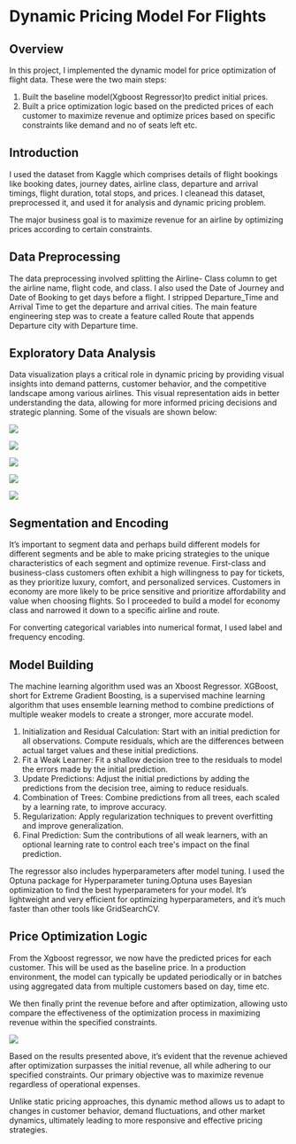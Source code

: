 # Dynamic Pricing Model For Flights
## Overview 
In this project, I implemented the dynamic model for price optimization of flight data. These were the two main steps:
1) Built the baseline model(Xgboost Regressor)to predict initial prices.
2) Built a price optimization logic based on the predicted prices of each customer to maximize revenue and optimize prices based on specific constraints like demand and no of seats left etc.

## Introduction  
I used the dataset from Kaggle which comprises details of flight bookings like booking dates, journey dates, airline class, departure and arrival timings, flight duration, total stops, and prices. I cleanead this dataset, preprocessed it, and used it for analysis and dynamic pricing problem.

The major business goal is to maximize revenue for an airline by optimizing prices according to certain constraints.

## Data Preprocessing 
The data preprocessing involved splitting the Airline- Class column to get the airline name, flight code, and class. I also used the Date of Journey and Date of Booking to get days before a flight. I stripped Departure_Time and Arrival Time to get the departure and arrival cities. The main feature engineering step was to create a feature called Route that appends Departure city with Departure time.

## Exploratory Data Analysis
Data visualization plays a critical role in dynamic pricing by providing visual insights into demand patterns, customer behavior, and the competitive landscape among various airlines. This visual representation aids in better understanding the data, allowing for more informed pricing decisions and strategic planning.
Some of the visuals are shown below:

![](/images/visual.png)

![](/images/visual2.png)

![](/images/visual3.png)

![](/images/visual4.png)

![](/images/visual5.png)

## Segmentation and Encoding 
It’s important to segment data and perhaps build different models for different segments and be able to make pricing strategies to the unique characteristics of each segment and optimize revenue. First-class and business-class customers often exhibit a high willingness to pay for tickets, as they prioritize luxury, comfort, and personalized services. Customers in economy are more likely to be price sensitive and prioritize affordability and value when choosing flights. So I proceeded to build a model for economy class and narrowed it down to a specific airline and route.

For converting categorical variables into numerical format, I used label and frequency encoding.

## Model Building 
The machine learning algorithm used was an Xboost Regressor. XGBoost, short for Extreme Gradient Boosting, is a supervised machine learning algorithm that uses ensemble learning method to combine predictions of multiple weaker models to create a stronger, more accurate model.
1) Initialization and Residual Calculation: Start with an initial prediction for all observations. Compute residuals, which are the differences between actual target values and these initial predictions.
2) Fit a Weak Learner: Fit a shallow decision tree to the residuals to model the errors made by the initial prediction.
3) Update Predictions: Adjust the initial predictions by adding the predictions from the decision tree, aiming to reduce residuals.
4) Combination of Trees: Combine predictions from all trees, each scaled by a learning rate, to improve accuracy.
5) Regularization: Apply regularization techniques to prevent overfitting and improve generalization.
6) Final Prediction: Sum the contributions of all weak learners, with an optional learning rate to control each tree's impact on the final prediction.

The regressor also includes hyperparameters after model tuning. I used the Optuna package for Hyperparameter tuning.Optuna uses Bayesian optimization to find the best hyperparameters for your model. It’s lightweight and very efficient for optimizing hyperparameters, and it’s much faster than other tools like GridSearchCV.

## Price Optimization Logic
From the Xgboost regressor, we now have the predicted prices for each customer. This will be used as the baseline price. In a production environment, the model can typically be updated periodically or in batches using aggregated data from multiple customers based on day, time etc.

We then finally print the revenue before and after optimization, allowing usto compare the effectiveness of the optimization process in maximizing revenue within the specified constraints.

![](/images/rev.png)

Based on the results presented above, it’s evident that the revenue achieved after optimization surpasses the initial revenue, all while adhering to our specified constraints. Our primary objective was to maximize revenue regardless of operational expenses. 

Unlike static pricing approaches, this dynamic method allows us to adapt to changes in customer behavior, demand fluctuations, and other market dynamics, ultimately leading to more responsive and effective pricing strategies.


